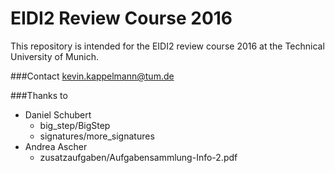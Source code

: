# EIDI2 Review Course 2016
This repository is intended for the EIDI2 review course 2016 at the Technical University of Munich.

###Contact
kevin.kappelmann@tum.de

###Thanks to 
* Daniel Schubert
  * big_step/BigStep
  * signatures/more_signatures
* Andrea Ascher
  * zusatzaufgaben/Aufgabensammlung-Info-2.pdf
